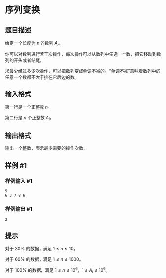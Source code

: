 # 序列变换

## 题目描述

给定一个长度为 $n$ 的数列 $A_i$。

你可以对数列进行若干次操作，每次操作可以从数列中任选一个数，把它移动到数列的开头或者结尾。

求最少经过多少次操作，可以把数列变成单调不减的。“单调不减”意味着数列中的任意一个数都不大于排在它后边的数。


## 输入格式

第一行是一个正整数 $n$。

第二行是 $n$ 个正整数 $A_i$。


## 输出格式

输出一个整数，表示最少需要的操作次数。


## 样例 #1

### 样例输入 #1
```
5
6 3 7 8 6
```

### 样例输出 #1

```
2
```

## 提示

对于 $30 \%$ 的数据，满足 $1 \le n \le 10$。

对于 $60 \%$ 的数据，满足 $1 \le n \le 1000$。

对于 $100 \%$ 的数据，满足 $1 \le n \le {10}^6$，$1 \le A_i \le {10}^6$。

